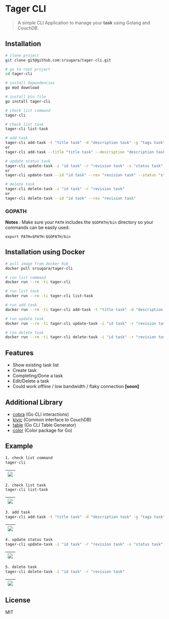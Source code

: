 # Tager CLI
> A simple CLI Application to manage your <strong>task</strong> using Golang and CouchDB.

## Installation

``` bash
# clone project
git clone git@github.com:srsugara/tager-cli.git

# go to root project
cd tager-cli

# install dependencies
go mod download

# install bin file
go install tager-cli

# check list command
tager-cli

# check list task
tager-cli list-task

# add task
tager-cli add-task -t "title task" -d "description task" -g "tags task"
or
tager-cli add-task --title "title task" --description "description task" --tags "tags task"

# update status task
tager-cli update-task -i "id task" -r "revision task" -s "status task"
or
tager-cli update-task --id "id task" --rev "revision task" --status "status task"

# delete task
tager-cli delete-task -i "id task" -r "revision task"
or
tager-cli delete-task --id "id task" --rev "revision task"
```

### GOPATH
**Notes** : Make sure your `PATH` includes the `$GOPATH/bin` directory so your commands can
be easily used:
```
export PATH=$PATH:$GOPATH/bin
```

## Installation using Docker

``` bash
# pull image from docker hub
docker pull srsugara/tager-cli

# run list command
docker run --rm -ti tager-cli

# run list task
docker run --rm -ti tager-cli list-task

# run add task
docker run --rm -ti tager-cli add-task -t "title task" -d "description task" -g "tags task"

# run update task
docker run --rm -ti tager-cli update-task -i "id task" -r "revision task" -s "status task"

# run delete task
docker run --rm -ti tager-cli delete-task -i "id task" -r "revision task"
```

## Features
- Show existing task list
- Create task
- Completing/Done a task
- Edit/Delete a task
- Could work offline / low bandwidth / flaky connection **[soon]**
 
## Additional Library
- [cobra](https://github.com/spf13/cobra) (Go CLI interactions)
- [kivic](https://github.com/go-kivik/kivik) (Common interface to CouchDB)
- [table](https://github.com/rodaine/table) (Go CLI Table Generator)
- [color](https://github.com/fatih/color) (Color package for Go)
 
## Example

``` bash
1. check list command
tager-cli
```
| <img src="https://imgur.com/T1vhlBL.png"> |
|:---:|

``` bash
2. check list task
tager-cli list-task
```
| <img src="https://imgur.com/iYaFrHy.png"> |
|:---:|

``` bash
3. add task
tager-cli add-task -t "title task" -d "description task" -g "tags task"
```
| <img src="https://imgur.com/0Fx4UJa.png"> |
|:---:|

``` bash
4. update status task
tager-cli update-task -i "id task" -r "revision task" -s "status task"
```
| <img src="https://imgur.com/8EgIrXK.png"> |
|:---:|

``` bash
5. delete task
tager-cli delete-task -i "id task" -r "revision task"
```
| <img src="https://imgur.com/gL2Buaq.png"> |
|:---:|

## License
MIT